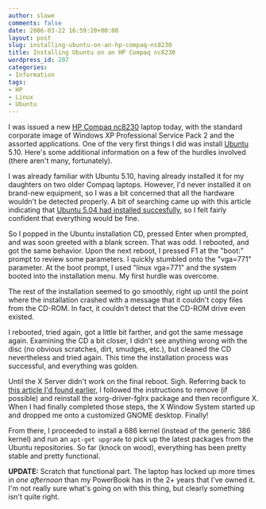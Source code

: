 ```yaml
---
author: slowe
comments: false
date: 2006-03-22 16:59:20+00:00
layout: post
slug: installing-ubuntu-on-an-hp-compaq-nc8230
title: Installing Ubuntu on an HP Compaq nc8230
wordpress_id: 207
categories:
- Information
tags:
- HP
- Linux
- Ubuntu
---
```


I was issued a new [HP Compaq nc8230](http://h10010.www1.hp.com/wwpc/us/en/sm/WF06b/321957-64295-89315-321838-f1-447338-447352-451419.html?jumpid=oc_R1002_USENC-001_HP%20Compaq%20nc8230%20Notebook%20PC&lang=en&cc=us) laptop today, with the standard corporate image of Windows XP Professional Service Pack 2 and the assorted applications. One of the very first things I did was install [Ubuntu](http://www.ubuntu.com/) 5.10. Here's some additional information on a few of the hurdles involved (there aren't many, fortunately).

I was already familiar with Ubuntu 5.10, having already installed it for my daughters on two older Compaq laptops. However, I'd never installed it on brand-new equipment, so I was a bit concerned that all the hardware wouldn't be detected properly. A bit of searching came up with this article indicating that [Ubuntu 5.04 had installed succesfully](http://www.freedesktop.org/~jg/nc8230), so I felt fairly confident that everything would be fine.

So I popped in the Ubuntu installation CD, pressed Enter when prompted, and was soon greeted with a blank screen. That was odd. I rebooted, and got the same behavior. Upon the next reboot, I pressed F1 at the "boot:" prompt to review some parameters. I quickly stumbled onto the "vga=771" parameter. At the boot prompt, I used "linux vga=771" and the system booted into the installation menu. My first hurdle was overcome.

The rest of the installation seemed to go smoothly, right up until the point where the installation crashed with a message that it couldn't copy files from the CD-ROM. In fact, it couldn't detect that the CD-ROM drive even existed.

I rebooted, tried again, got a little bit farther, and got the same message again. Examining the CD a bit closer, I didn't see anything wrong with the disc (no obvious scratches, dirt, smudges, etc.), but cleaned the CD nevertheless and tried again. This time the installation process was successful, and everything was golden.

Until the X Server didn't work on the final reboot. Sigh. Referring back to [this article I'd found earlier](http://fsiu.uwc.ac.za/kinky/index.php?module=wiki&action=wikilink&pagename=Howto+for+Ubuntu+Breezy+on+the+HP+Compaq+nc8230+la), I followed the instructions to remove (if possible) and reinstall the xorg-driver-fglrx package and then reconfigure X. When I had finally completed those steps, the X Window System started up and dropped me onto a customized GNOME desktop. Finally!

From there, I proceeded to install a 686 kernel (instead of the generic 386 kernel) and run an `apt-get upgrade` to pick up the latest packages from the Ubuntu repositories. So far (knock on wood), everything has been pretty stable and pretty functional.

**UPDATE:** Scratch that functional part. The laptop has locked up more times in _one afternoon_ than my PowerBook has in the 2+ years that I've owned it. I'm not really sure what's going on with this thing, but clearly something isn't quite right.

